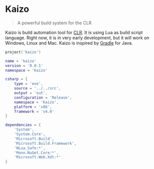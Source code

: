 # Kaizo
> A powerful build system for the CLR

Kaizo is build automation tool for [CLR](https://en.wikipedia.org/wiki/Common_Language_Runtime). It is using Lua as build script language. Right now, it is in very early development, but it will work on Windows, Linux and Mac. Kaizo is inspired by [Gradle](https://gradle.org/) for Java.

```lua
project('kaizo')

name = 'kaizo'
version = '0.0.1'
namespace = 'Kaizo'

csharp = {
	type = 'exe',
	source = '../../src',
	output = 'out',
	configuration = 'Release',
	namespace = 'Kaizo',
	platform = 'x86',
	framework = 'v4.0'
}

dependencies = {
	'System',
	'System.Core',
	'Microsoft.Build',
	'Microsoft.Build.Framework',
	'NLua_Safe:*',
	'Mono.NuGet.Core:*',
	'Microsoft.Web.Xdt:*'
}
```

